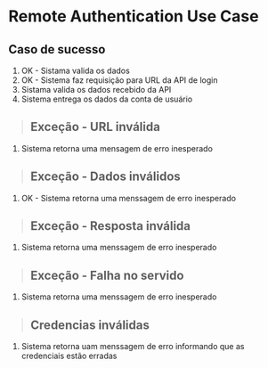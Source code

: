 # Remote Authentication Use Case

## Caso de sucesso
1. OK - Sistama valida os dados
2. OK - Sistema faz requisição para URL da API de login
3. Sistama valida os dados recebido da API
4. Sistema entrega os dados da conta de usuário

> ## Exceção - URL inválida
1. Sistema retorna uma mensagem de erro inesperado

> ## Exceção - Dados inválidos
1. OK - Sistema retorna uma menssagem de erro inesperado

> ## Exceção - Resposta inválida
1. Sistema retorna uma menssagem de erro inesperado

> ## Exceção - Falha no servido
1. Sistema retorna uma menssagem de erro inesperado

> ## Credencias inválidas
1. Sistema retorna uam menssagem de erro informando que as credenciais estão erradas